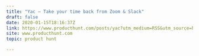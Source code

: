 ```yaml
---
title: "Yac — Take your time back from Zoom & Slack"
draft: false
date: 2020-01-15T18:16:37Z
link: https://www.producthunt.com/posts/yac?utm_medium=RSS&utm_source=hune
site: www.producthunt.com
topic: product hunt  

---
```

